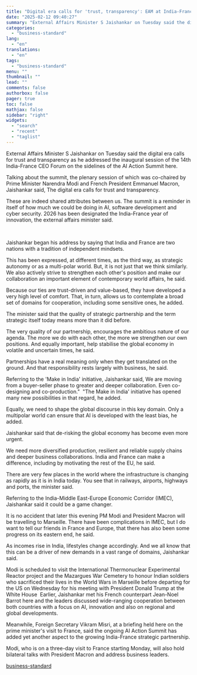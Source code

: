 ```yaml
---
title: "Digital era calls for 'trust, transparency': EAM at India-France CEO Forum"
date: "2025-02-12 09:40:27"
summary: "External Affairs Minister S Jaishankar on Tuesday said the digital era calls for trust and transparency as he addressed the inaugural session of the 14th India-France CEO Forum on the sidelines of the AI Action Summit here. Talking about the summit, the plenary session of which was co-chaired by Prime..."
categories:
  - "business-standard"
lang:
  - "en"
translations:
  - "en"
tags:
  - "business-standard"
menu: ""
thumbnail: ""
lead: ""
comments: false
authorbox: false
pager: true
toc: false
mathjax: false
sidebar: "right"
widgets:
  - "search"
  - "recent"
  - "taglist"
---
```


External Affairs Minister S Jaishankar on Tuesday said the digital era calls for trust and transparency as he addressed the inaugural session of the 14th India-France CEO Forum on the sidelines of the AI Action Summit here.

Talking about the summit, the plenary session of which was co-chaired by Prime Minister Narendra Modi and French President Emmanuel Macron, Jaishankar said, The digital era calls for trust and transparency.

These are indeed shared attributes between us. The summit is a reminder in itself of how much we could be doing in AI, software development and cyber security. 2026 has been designated the India-France year of innovation, the external affairs minister said.

 

Jaishankar began his address by saying that India and France are two nations with a tradition of independent mindsets.

This has been expressed, at different times, as the third way, as strategic autonomy or as a multi-polar world. But, it is not just that we think similarly. We also actively strive to strengthen each other's position and make our collaboration an important element of contemporary world affairs, he said.

Because our ties are trust-driven and value-based, they have developed a very high level of comfort. That, in turn, allows us to contemplate a broad set of domains for cooperation, including some sensitive ones, he added.

The minister said that the quality of strategic partnership and the term strategic itself today means more than it did before.

The very quality of our partnership, encourages the ambitious nature of our agenda. The more we do with each other, the more we strengthen our own positions. And equally important, help stabilise the global economy in volatile and uncertain times, he said.

Partnerships have a real meaning only when they get translated on the ground. And that responsibility rests largely with business, he said.

Referring to the 'Make in India' initiative, Jaishankar said, We are moving from a buyer-seller phase to greater and deeper collaboration. Even co-designing and co-production." 
"The Make in India' initiative has opened many new possibilities in that regard, he added.

Equally, we need to shape the global discourse in this key domain. Only a multipolar world can ensure that AI is developed with the least bias, he added.

Jaishankar said that de-risking the global economy has become even more urgent.

We need more diversified production, resilient and reliable supply chains and deeper business collaborations. India and France can make a difference, including by motivating the rest of the EU, he said.

There are very few places in the world where the infrastructure is changing as rapidly as it is in India today. You see that in railways, airports, highways and ports, the minister said.

Referring to the India-Middle East-Europe Economic Corridor (IMEC), Jaishankar said it could be a game changer.

It is no accident that later this evening PM Modi and President Macron will be travelling to Marseille. There have been complications in IMEC, but I do want to tell our friends in France and Europe, that there has also been some progress on its eastern end, he said.

As incomes rise in India, lifestyles change accordingly. And we all know that this can be a driver of new demands in a vast range of domains, Jaishankar said.

Modi is scheduled to visit the International Thermonuclear Experimental Reactor project and the Mazargues War Cemetery to honour Indian soldiers who sacrificed their lives in the World Wars in Marseille before departing for the US on Wednesday for his meeting with President Donald Trump at the White House 
Earlier, Jaishankar met his French counterpart Jean-Noel Barrot here and the leaders discussed wide-ranging cooperation between both countries with a focus on AI, innovation and also on regional and global developments.

Meanwhile, Foreign Secretary Vikram Misri, at a briefing held here on the prime minister's visit to France, said the ongoing AI Action Summit has added yet another aspect to the growing India-France strategic partnership.

Modi, who is on a three-day visit to France starting Monday, will also hold bilateral talks with President Macron and address business leaders.

[business-standard](https://www.business-standard.com/external-affairs-defence-security/news/digital-era-calls-for-trust-transparency-eam-at-india-france-ceo-forum-125021200018_1.html)
